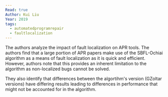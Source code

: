 ```yaml
---
Read: true
Author: Kui Liu
Year: 2019
tags:
  - automatedprogramrepair
  - faultlocalization
---
```

The authors analyze the impact of fault localization on APR tools. The authors find that a large portion of APR papers make use of the SBFL-Ochiai algorithm as a means of fault localization as it is quick and efficient. However, authors note that this provides an inherent limitation to the algorithm as non-localized bugs cannot be solved.

They also identify that differences between the algortihm's version (GZoltar versions) have differing results leading to differences in performance that might not be accounted for in the algorithm.